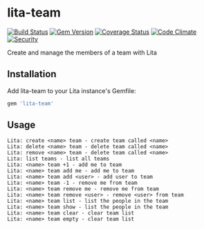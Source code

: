 # lita-team

[![Build Status](https://travis-ci.org/EdgarOrtegaRamirez/lita-team.svg?branch=master)](https://travis-ci.org/EdgarOrtegaRamirez/lita-team)
[![Gem Version](https://badge.fury.io/rb/lita-team.svg)](https://badge.fury.io/rb/lita-team)
[![Coverage Status](https://coveralls.io/repos/EdgarOrtegaRamirez/lita-team/badge.svg?branch=master)](https://coveralls.io/r/EdgarOrtegaRamirez/lita-team?branch=master)
[![Code Climate](https://codeclimate.com/github/EdgarOrtegaRamirez/lita-team/badges/gpa.svg)](https://codeclimate.com/github/EdgarOrtegaRamirez/lita-team)
[![Security](https://hakiri.io/github/EdgarOrtegaRamirez/lita-team/master.svg)](https://hakiri.io/github/EdgarOrtegaRamirez/lita-team/master)

Create and manage the members of a team with Lita

## Installation

Add lita-team to your Lita instance's Gemfile:

``` ruby
gem 'lita-team'
```

## Usage

```
Lita: create <name> team - create team called <name>
Lita: delete <name> team - delete team called <name>
Lita: remove <name> team - delete team called <name>
Lita: list teams - list all teams
Lita: <name> team +1 - add me to team
Lita: <name> team add me - add me to team
Lita: <name> team add <user> - add user to team
Lita: <name> team -1 - remove me from team
Lita: <name> team remove me - remove me from team
Lita: <name> team remove <user> - remove <user> from team
Lita: <name> team list - list the people in the team
Lita: <name> team show - list the people in the team
Lita: <name> team clear - clear team list
Lita: <name> team empty - clear team list
```

